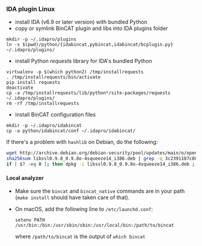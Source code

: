 ### IDA plugin Linux

* install IDA (v6.9 or later version) with bundled Python
* copy or symlink BinCAT plugin and libs into IDA plugins folder
```
mkdir -p ~/.idapro/plugins
ln -s $(pwd)/python/{idabincat,pybincat,idabincat/bcplugin.py} ~/.idapro/plugins/
```
* install Python *requests* library for IDA's bundled Python
```
virtualenv -p $(which python2) /tmp/installrequests
. /tmp/installrequests/bin/activate
pip install requests
deactivate
cp -a /tmp/installrequests/lib/python*/site-packages/requests ~/.idapro/plugins/
rm -rf /tmp/installrequests
```
* install BinCAT configuration files
```
mkdir -p ~/.idapro/idabincat
cp -a python/idabincat/conf ~/.idapro/idabincat/
```

If there's a problem with `hashlib` on Debian, do the following:
```bash
wget http://archive.debian.org/debian-security/pool/updates/main/o/openssl/libssl0.9.8_0.9.8o-4squeeze14_i386.deb
sha256sum libssl0.9.8_0.9.8o-4squeeze14_i386.deb | grep -q 3c2391187c88e732545a11f545ccd2abf224c17a717e73588f1ebedb15d932ad
if [ $? -eq 0 ]; then dpkg -i libssl0.9.8_0.9.8o-4squeeze14_i386.deb ; fi
```

#### Local analyzer

* Make sure the `bincat` and `bincat_native` commands are in your path (`make
  install` should have taken care of that).

* On macOS, add the following line to `/etc/launchd.conf`:
  ```
  setenv PATH /usr/bin:/bin:/usr/sbin/sbin:/usr/local/bin:/path/to/bincat
  ```
  where `/path/to/bincat` is the output of `which bincat`
